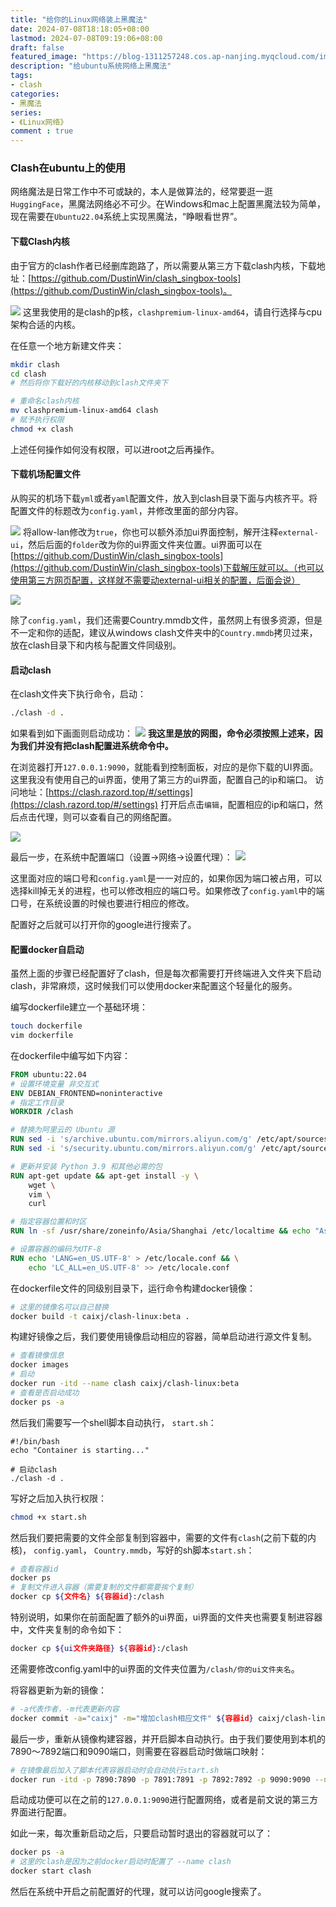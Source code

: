 ```yaml
---
title: "给你的Linux网络装上黑魔法"
date: 2024-07-08T18:18:05+08:00
lastmod: 2024-07-08T09:19:06+08:00
draft: false
featured_image: "https://blog-1311257248.cos.ap-nanjing.myqcloud.com/imgs/clash/clash_title.jpg"
description: "给ubuntu系统网络上黑魔法"
tags:
- clash
categories:
- 黑魔法
series:
- 《Linux网络》
comment : true
---
```


### Clash在ubuntu上的使用

网络魔法是日常工作中不可或缺的，本人是做算法的，经常要逛一逛`HuggingFace`，黑魔法网络必不可少。在Windows和mac上配置黑魔法较为简单，现在需要在`Ubuntu22.04`系统上实现黑魔法，“睁眼看世界”。

#### 下载Clash内核

由于官方的clash作者已经删库跑路了，所以需要从第三方下载clash内核，下载地址：[https://github.com/DustinWin/clash_singbox-tools](https://github.com/DustinWin/clash_singbox-tools)。

![](https://blog-1311257248.cos.ap-nanjing.myqcloud.com/imgs/clash/img1.jpg)
这里我使用的是clash的p核，`clashpremium-linux-amd64`，请自行选择与cpu架构合适的内核。

在任意一个地方新建文件夹：
```bash
mkdir clash
cd clash
# 然后将你下载好的内核移动到clash文件夹下

# 重命名clash内核
mv clashpremium-linux-amd64 clash
# 赋予执行权限
chmod +x clash
```
上述任何操作如何没有权限，可以进root之后再操作。

#### 下载机场配置文件

从购买的机场下载`yml`或者`yaml`配置文件，放入到clash目录下面与内核齐平。将配置文件的标题改为`config.yaml`，并修改里面的部分内容。

![](https://blog-1311257248.cos.ap-nanjing.myqcloud.com/imgs/clash/img2.jpg)
将allow-lan修改为`true`，你也可以额外添加ui界面控制，解开注释`external-ui`，然后后面的`folder`改为你的ui界面文件夹位置。ui界面可以在[https://github.com/DustinWin/clash_singbox-tools](https://github.com/DustinWin/clash_singbox-tools)下载解压就可以。（也可以使用第三方网页配置，这样就不需要动external-ui相关的配置，后面会说）

![](https://blog-1311257248.cos.ap-nanjing.myqcloud.com/imgs/clash/img3.jpg)

除了`config.yaml`，我们还需要Country.mmdb文件，虽然网上有很多资源，但是不一定和你的适配，建议从windows clash文件夹中的`Country.mmdb`拷贝过来，放在clash目录下和内核与配置文件同级别。

#### 启动clash

在clash文件夹下执行命令，启动：
```bash
./clash -d .
```
如果看到如下画面则启动成功：
![](https://blog-1311257248.cos.ap-nanjing.myqcloud.com/imgs/clash/img4.jpg)
**我这里是放的网图，命令必须按照上述来，因为我们并没有把clash配置进系统命令中。**

在浏览器打开`127.0.0.1:9090`，就能看到控制面板，对应的是你下载的UI界面。这里我没有使用自己的ui界面，使用了第三方的ui界面，配置自己的ip和端口。
访问地址：[https://clash.razord.top/#/settings](https://clash.razord.top/#/settings)
打开后点击`编辑`，配置相应的ip和端口，然后点击代理，则可以查看自己的网络配置。

![](https://blog-1311257248.cos.ap-nanjing.myqcloud.com/imgs/clash/img5.jpg)

最后一步，在系统中配置端口（设置->网络->设置代理）：
![](https://blog-1311257248.cos.ap-nanjing.myqcloud.com/imgs/clash/img6.jpg)

这里面对应的端口号和`config.yaml`是一一对应的，如果你因为端口被占用，可以选择kill掉无关的进程，也可以修改相应的端口号。如果修改了`config.yaml`中的端口号，在系统设置的时候也要进行相应的修改。

配置好之后就可以打开你的google进行搜索了。

#### 配置docker自启动

虽然上面的步骤已经配置好了clash，但是每次都需要打开终端进入文件夹下启动clash，非常麻烦，这时候我们可以使用docker来配置这个轻量化的服务。

编写dockerfile建立一个基础环境：
```bash
touch dockerfile
vim dockerfile
```
在dockerfile中编写如下内容：

```dockerfile
FROM ubuntu:22.04
# 设置环境变量 非交互式
ENV DEBIAN_FRONTEND=noninteractive
# 指定工作目录
WORKDIR /clash

# 替换为阿里云的 Ubuntu 源
RUN sed -i 's/archive.ubuntu.com/mirrors.aliyun.com/g' /etc/apt/sources.list
RUN sed -i 's/security.ubuntu.com/mirrors.aliyun.com/g' /etc/apt/sources.list

# 更新并安装 Python 3.9 和其他必需的包
RUN apt-get update && apt-get install -y \
    wget \
    vim \
    curl

# 指定容器位置和时区
RUN ln -sf /usr/share/zoneinfo/Asia/Shanghai /etc/localtime && echo "Asia/Shanghai" > /etc/timezone

# 设置容器的编码为UTF-8
RUN echo 'LANG=en_US.UTF-8' > /etc/locale.conf && \
    echo 'LC_ALL=en_US.UTF-8' >> /etc/locale.conf
```

在dockerfile文件的同级别目录下，运行命令构建docker镜像：
```bash
# 这里的镜像名可以自己替换
docker build -t caixj/clash-linux:beta .
```

构建好镜像之后，我们要使用镜像启动相应的容器，简单启动进行源文件复制。
```bash
# 查看镜像信息
docker images
# 启动
docker run -itd --name clash caixj/clash-linux:beta 
# 查看是否启动成功
docker ps -a
```
然后我们需要写一个shell脚本自动执行， `start.sh`：
```shell
#!/bin/bash
echo "Container is starting..."

# 启动clash
./clash -d .
```
写好之后加入执行权限：
```bash
chmod +x start.sh
```
然后我们要把需要的文件全部复制到容器中，需要的文件有`clash`(之前下载的内核)， `config.yaml`， `Country.mmdb`，写好的sh脚本`start.sh`：
```bash
# 查看容器id
docker ps 
# 复制文件进入容器（需要复制的文件都需要挨个复制）
docker cp ${文件名} ${容器id}:/clash
```
特别说明，如果你在前面配置了额外的ui界面，ui界面的文件夹也需要复制进容器中，文件夹复制的命令如下：
```bash
docker cp ${ui文件夹路径} ${容器id}:/clash
```
还需要修改config.yaml中的ui界面的文件夹位置为`/clash/你的ui文件夹名`。

将容器更新为新的镜像：
```bash
# -a代表作者，-m代表更新内容
docker commit -a="caixj" -m="增加clash相应文件" ${容器id} caixj/clash-linux:beta
```
最后一步，重新从镜像构建容器，并开启脚本自动执行。由于我们要使用到本机的7890～7892端口和9090端口，则需要在容器启动时做端口映射：
```bash
# 在镜像最后加入了脚本代表容器启动时会自动执行start.sh
docker run -itd -p 7890:7890 -p 7891:7891 -p 7892:7892 -p 9090:9090 --name clash caixj/clash-linux:beta /clash/start.sh
```

启动成功便可以在之前的`127.0.0.1:9090`进行配置网络，或者是前文说的第三方界面进行配置。

如此一来，每次重新启动之后，只要启动暂时退出的容器就可以了：
```bash
docker ps -a
# 这里的clash是因为之前docker启动时配置了 --name clash  
docker start clash
```

然后在系统中开启之前配置好的代理，就可以访问google搜索了。




